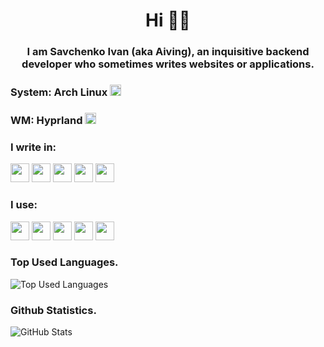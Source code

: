 <h1 align="center">Hi 👋🏻</h1>
<h3 align="center">I am Savchenko Ivan (aka Aiving), an inquisitive backend developer who sometimes writes websites or applications.</h3>

### System: Arch Linux <img src="https://github.com/Aiving/Aiving/assets/73419411/6bf8e8ff-00a5-470e-8708-e0f34c242c17" height="18" />
### WM: Hyprland <img src="https://github.com/Aiving/Aiving/assets/73419411/3dbb660d-c03f-4e2f-a91a-24be31b6167a" height="18" />

### I write in:
<img src="https://github.com/Aiving/Aiving/assets/73419411/b8e1d880-d6a4-416f-9d6a-c705a931db78" height="30" />
<img src="https://github.com/Aiving/Aiving/assets/73419411/bfbb5c3e-cd57-4b4d-b3ac-1edf965faa80" height="30" />
<img src="https://github.com/Aiving/Aiving/assets/73419411/7c76b3fa-1631-400a-8e75-9a9ad4741fd5" height="30" />
<img src="https://github.com/Aiving/Aiving/assets/73419411/eb534109-5952-47f7-a83c-a2e5f2e05bc8" height="30" />
<img src="https://github.com/Aiving/Aiving/assets/73419411/2e89eaa5-7f06-4142-9227-3399418fc5e5" height="30" />

### I use:
<img src="https://github.com/Aiving/Aiving/assets/73419411/72f1a898-1920-4851-8173-667850119494" height="30" />
<img src="https://github.com/Aiving/Aiving/assets/73419411/c5414de0-09cd-4b47-b7f2-48530d1395cd" height="30" />
<img src="https://github.com/Aiving/Aiving/assets/73419411/ca3a00c1-86d0-4ec9-abcc-2e77f4783103" height="30" />
<img src="https://github.com/Aiving/Aiving/assets/73419411/b2e6a574-1dae-4f58-a0dd-7e1cf4f09dbb" height="30" />
<img src="https://github.com/Aiving/Aiving/assets/73419411/f1f068ac-7dc4-4734-af99-525a89e9c345" height="30" />


### Top Used Languages.
![Top Used Languages](https://github-readme-stats.vercel.app/api/top-langs/?username=Aiving&layout=donut&bg_color=101510&border_color=8B938A&title_color=97D5A5&text_color=DFE4DC)
### Github Statistics.
![GitHub Stats](https://github-readme-stats.vercel.app/api?username=Aiving&show_icons=true&bg_color=101510&border_color=8B938A&title_color=97D5A5&text_color=DFE4DC&icon_color=97D5A5)
